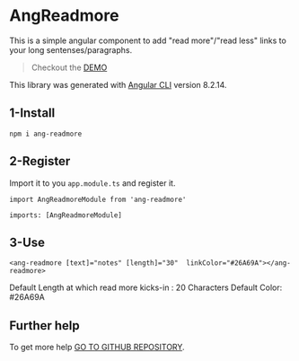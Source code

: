# AngReadmore
This is a simple angular component to add "read more"/"read less" links to your long sentenses/paragraphs.

>Checkout the [DEMO](https://ang-readmore-example.stackblitz.io)

This library was generated with [Angular CLI](https://github.com/angular/angular-cli) version 8.2.14.

## 1-Install
`npm i ang-readmore`

## 2-Register
Import it to you `app.module.ts` and register it.

`import AngReadmoreModule from 'ang-readmore'`

`imports: [AngReadmoreModule]`

## 3-Use
`<ang-readmore [text]="notes" [length]="30"  linkColor="#26A69A"></ang-readmore>`

Default Length at which read more kicks-in : 20 Characters
Default Color: #26A69A
## Further help

To get more help [GO TO GITHUB REPOSITORY](https://github.com/smrkamran/ang-readmore).
